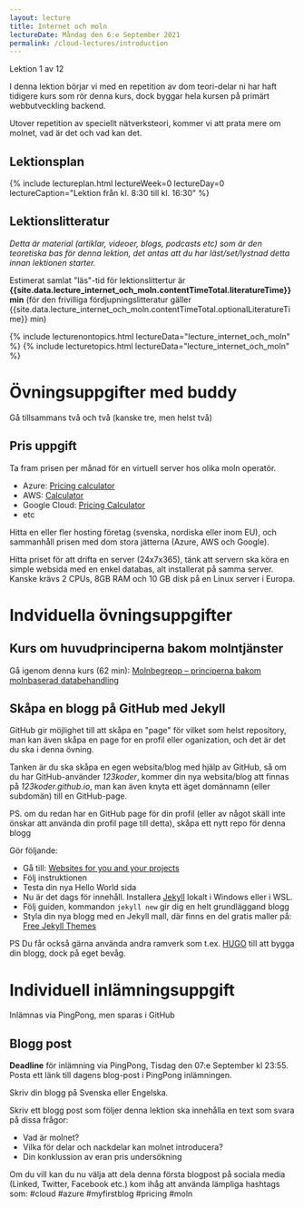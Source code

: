 ```yaml
---
layout: lecture
title: Internet och moln
lectureDate: Måndag den 6:e September 2021
permalink: /cloud-lectures/introduction
---
```


Lektion 1 av 12

I denna lektion börjar vi med en repetition av dom teori-delar ni har haft tidigere kurs som rör denna kurs, dock byggar hela kursen på primärt webbutveckling backend.

Utover repetition av speciellt nätverksteori, kommer vi att prata mere om molnet, vad är det och vad kan det.

## Lektionsplan

{% include lectureplan.html lectureWeek=0 lectureDay=0 lectureCaption="Lektion från kl. 8:30 till kl. 16:30" %}

## Lektionslitteratur
*Detta är material (artiklar, videoer, blogs, podcasts etc) som är den teoretiska bas för denna lektion, det antas att du har läst/set/lystnad detta innan lektionen starter.*

Estimerat samlat "läs"-tid för lektionslittertur är **{{site.data.lecture_internet_och_moln.contentTimeTotal.literatureTime}} min** (för den frivilliga fördjupningslitteratur gäller {{site.data.lecture_internet_och_moln.contentTimeTotal.optionalLiteratureTime}} min)

{% include lecturenontopics.html lectureData="lecture_internet_och_moln" %}
{% include lecturetopics.html lectureData="lecture_internet_och_moln" %}

# Övningsuppgifter med buddy

Gå tillsammans två och två (kanske tre, men helst två)

## Pris uppgift

Ta fram prisen per månad för en virtuell server hos olika moln operatör.

* Azure: [Pricing calculator](https://azure.microsoft.com/en-us/pricing/calculator)
* AWS: [Calculator](https://calculator.aws/)
* Google Cloud: [Pricing Calculator](https://cloud.google.com/products/calculator/)
* etc

Hitta en eller fler hosting företag (svenska, nordiska eller inom EU), och sammanhåll prisen med dom stora jätterna (Azure, AWS och Google).

Hitta priset för att drifta en server (24x7x365), tänk att servern ska köra en simple websida med en enkel databas, alt installerat på samma server. Kanske krävs 2 CPUs, 8GB RAM och 10 GB disk på en Linux server i Europa.

# Indviduella övningsuppgifter

## Kurs om huvudprinciperna bakom molntjänster

Gå igenom denna kurs (62 min): [Molnbegrepp – principerna bakom molnbaserad databehandling](https://docs.microsoft.com/sv-se/learn/modules/principles-cloud-computing/)


## Skåpa en blogg på GitHub med Jekyll

GitHub gir möjlighet till att skåpa en "page" för vilket som helst repository, man kan även skåpa en page for en profil eller oganization, och det är det du ska i denna övning.

Tanken är du ska skåpa en egen websita/blog med hjälp av GitHub, så om du har GitHub-använder *123koder*, kommer din nya websita/blog att finnas på *123koder.github.io*, man kan även knyta ett äget domännamn (eller subdomän) till en GitHub-page.

PS. om du redan har en GitHub page för din profil (eller av något skäll inte önskar att använda din profil page till detta), skåpa ett nytt repo för denna blogg

Gör följande:
* Gå till: [Websites for you and your projects](https://pages.github.com/)
* Följ instruktionen
* Testa din nya Hello World sida
* Nu är det dags för innehåll. Installera [Jekyll](https://jekyllrb.com/docs/) lokalt i Windows eller i WSL.
* Följ guiden, kommandon `jekyll new` gir dig en helt grundläggand blogg
* Styla din nya blogg med en Jekyll mall, där finns en del gratis maller på: [Free Jekyll Themes](https://jekyllthemes.io/free)

PS Du får också gärna använda andra ramverk som t.ex. [HUGO](https://gohugo.io/) till att bygga din blogg, dock på eget bevåg.

# Individuell inlämningsuppgift

Inlämnas via PingPong, men sparas i GitHub

## Blogg post

**Deadline** för inlämning via PingPong, Tisdag den 07:e September kl 23:55. Posta ett länk till dagens blog-post i PingPong inlämningen.

Skriv din blogg på Svenska eller Engelska.

Skriv ett blogg post som följer denna lektion ska innehålla en text som svara på dissa frågor:
* Vad är molnet?
* Vilka för delar och nackdelar kan molnet introducera?
* Din konklussion av eran pris undersökning

Om du vill kan du nu välja att dela denna första blogpost på sociala media (Linked, Twitter, Facebook etc.) kom ihåg att använda lämpliga hashtags som: #cloud #azure #myfirstblog #pricing #moln